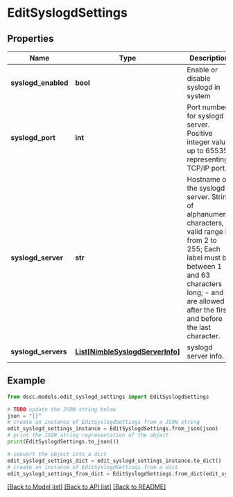 # EditSyslogdSettings


## Properties

Name | Type | Description | Notes
------------ | ------------- | ------------- | -------------
**syslogd_enabled** | **bool** | Enable or disable syslogd in system | [optional] 
**syslogd_port** | **int** | Port number for syslogd server. Positive integer value up to 65535 representing TCP/IP port. | [optional] 
**syslogd_server** | **str** | Hostname of the syslogd server. String of alphanumeric characters, valid range is from 2 to 255; Each label must be between 1 and 63 characters long; - and . are allowed after the first and before the last character. | [optional] 
**syslogd_servers** | [**List[NimbleSyslogdServerInfo]**](NimbleSyslogdServerInfo.md) | syslogd server info. | [optional] 

## Example

```python
from dscc.models.edit_syslogd_settings import EditSyslogdSettings

# TODO update the JSON string below
json = "{}"
# create an instance of EditSyslogdSettings from a JSON string
edit_syslogd_settings_instance = EditSyslogdSettings.from_json(json)
# print the JSON string representation of the object
print(EditSyslogdSettings.to_json())

# convert the object into a dict
edit_syslogd_settings_dict = edit_syslogd_settings_instance.to_dict()
# create an instance of EditSyslogdSettings from a dict
edit_syslogd_settings_from_dict = EditSyslogdSettings.from_dict(edit_syslogd_settings_dict)
```
[[Back to Model list]](../README.md#documentation-for-models) [[Back to API list]](../README.md#documentation-for-api-endpoints) [[Back to README]](../README.md)


